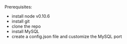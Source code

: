 Prerequisites:

* install node v0.10.6
* install git
* clone the repo
* install MySQL
* create a config.json file and customize the MySQL port